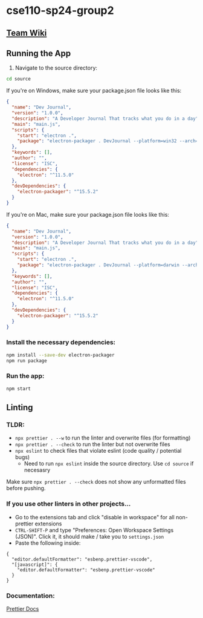# cse110-sp24-group2

## [Team Wiki](admin/team.md)

## Running the App

1. Navigate to the source directory:

```bash
cd source
```

If you're on Windows, make sure your package.json file looks like this:

```json
{
  "name": "Dev Journal",
  "version": "1.0.0",
  "description": "A Developer Journal That tracks what you do in a day",
  "main": "main.js",
  "scripts": {
    "start": "electron .",
    "package": "electron-packager . DevJournal --platform=win32 --arch=x64"
  },
  "keywords": [],
  "author": "",
  "license": "ISC",
  "dependencies": {
    "electron": "^11.5.0"
  },
  "devDependencies": {
    "electron-packager": "^15.5.2"
  }
}
```

If you're on Mac, make sure your package.json file looks like this:

```json
{
  "name": "Dev Journal",
  "version": "1.0.0",
  "description": "A Developer Journal That tracks what you do in a day",
  "main": "main.js",
  "scripts": {
    "start": "electron .",
    "package": "electron-packager . DevJournal --platform=darwin --arch=x64"
  },
  "keywords": [],
  "author": "",
  "license": "ISC",
  "dependencies": {
    "electron": "^11.5.0"
  },
  "devDependencies": {
    "electron-packager": "^15.5.2"
  }
}
```

### Install the necessary dependencies:

```bash
npm install --save-dev electron-packager
npm run package
```

### Run the app:

```bash
npm start
```

## Linting

### TLDR:

- `npx prettier . --w` to run the linter and overwrite files (for formatting)
- `npx prettier . --check` to run the linter but not overwrite files
- `npx eslint` to check files that violate eslint (code quality / potential bugs)
  - Need to run `npx eslint` inside the source directory. Use `cd source` if necesasry

Make sure `npx prettier . --check` does not show any unformatted files before pushing.

### If you use other linters in other projects...

- Go to the extensions tab and click "disable in workspace" for all non-prettier extensions
- `CTRL-SHIFT-P` and type "Preferences: Open Workspace Settings (JSON)". Click it, it should make / take you to `settings.json`
- Paste the following inside:

```
{
  "editor.defaultFormatter": "esbenp.prettier-vscode",
  "[javascript]": {
    "editor.defaultFormatter": "esbenp.prettier-vscode"
  }
}
```

### Documentation:

[Prettier Docs](https://prettier.io/docs/en/cli.html)
